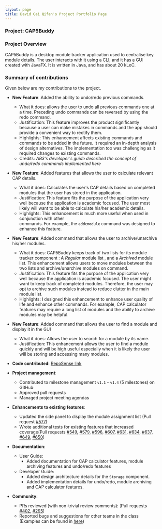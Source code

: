 ```yaml
---
layout: page
title: David Cai Qifan's Project Portfolio Page
---
```


### Project: CAP5Buddy

### Project Overview
CAP5Buddy is a desktop module tracker application used to centralise key module details. The user interacts with it using a CLI, and it has a GUI created with JavaFX. It is written in Java, and has about 20 kLoC.

### Summary of contributions
Given below are my contributions to the project.

* **New Feature**: Added the ability to undo/redo previous commands.
  * What it does: allows the user to undo all previous commands one at a time. Preceding undo commands can be reversed by using the redo command.
  * Justification: This feature improves the product significantly because a user can make mistakes in commands and the app should provide a convenient way to rectify them.
  * Highlights: This enhancement affects existing commands and commands to be added in the future. It required an in-depth analysis of design alternatives. The implementation too was challenging as it required changes to existing commands.
  * Credits: *AB3's developer's guide described the concept of undo/redo commands implemented here*

* **New Feature**: Added features that allows the user to calculate relevant CAP details.
  * What it does: Calculates the user's CAP details based on completed modules that the user has stored in the application.
  * Justification: This feature fits the purpose of the application very well because the application is academic focused. The user most likely will want to be able to calculate his/her academic details.
  * Highlights: This enhancement is much more useful when used in conjunction with other <div style="page-break-after: always;"></div> 
    commands. For example, the `addcmodule` command was designed to enhance this feature.

* **New Feature**: Added command that allows the user to archive/unarchive his/her modules.
  * What it does: CAP5Buddy keeps track of two lists for its module tracker component : A _Regular_ module list , and a _Archived_ module list. This enhancement allows users to move modules between the two lists and archive/unarchive modules on command.
  * Justification: This feature fits the purpose of the application very well because the application is academic focused. The user might want to keep track of completed modules. Therefore, the user may opt to archive such modules instead to reduce clutter in the main module list.
  * Highlights: I designed this enhancement to enhance user quality of life and enhance other commands. For example, CAP calculator features may require a long list of modules and the ability to archive modules may be helpful.
  
* **New Feature**: Added command that allows the user to find a module and display it in the GUI
  * What it does: Allows the user to search for a module by its name.
  * Justification: This enhancement allows the user to find a module quickly and will be high useful especially when it is likely the user will be storing and accessing many modules.
 
* **Code contributed**: [RepoSense link](https://nus-cs2103-ay2021s1.github.io/tp-dashboard/#breakdown=true&search=davidcaiqifan)
* **Project management**:
  * Contributed to milestone management `v1.1` - `v1.4` (5 milestones) on GitHub
  * Approved pull requests
  * Managed project meeting agendas
  
* **Enhancements to existing features**:
  * Updated the side panel to display the module assignment list (Pull request [\#577](https://github.com/AY2021S1-CS2103T-F12-3/tp/pull/577))
  * Wrote additional tests for existing features that increased coverage(Pull requests [\#549](https://github.com/AY2021S1-CS2103T-F12-3/tp/pull/549), [\#579](), [\#596](), [\#607](), [\#631](), 
  [\#634](https://github.com/AY2021S1-CS2103T-F12-3/tp/pull/634), [\#637](https://github.com/AY2021S1-CS2103T-F12-3/tp/pull/637), [\#649](https://github.com/AY2021S1-CS2103T-F12-3/tp/pull/649), [\#650](https://github.com/AY2021S1-CS2103T-F12-3/tp/pull/650))
  
* **Documentation**:
  * User Guide:
    * Added documentation for CAP calculator features, module archiving features and undo/redo features
  * Developer Guide:
    * Added design architecture details for the `Storage` component.
    * Added implementation details for undo/redo, module archiving and CAP calculator features.
   
* **Community**:
  * PRs reviewed (with non-trivial review comments): (Pull requests [\#402](https://github.com/AY2021S1-CS2103T-F12-3/tp/pull/402), [\#295](https://github.com/AY2021S1-CS2103T-F12-3/tp/pull/295))
  * Reported bugs and suggestions for other teams in the class (Examples can be found in [here](https://github.com/davidcaiqifan/ped/issues))
